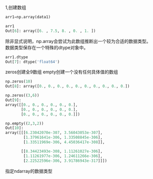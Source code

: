 
1,创建数组
```py
arr1=np.array(data1)

arr1
Out[6]: array([6. , 7.5, 8. , 0. , 1. ])
```
除非显式说明，np.array会尝试为此数组推断出一个较为合适的数据类型。<br>
数据类型保存在一个特殊的dtype对象中。
```py
arr1.dtype
Out[7]: dtype('float64')
```
zeros创建全9数组
empty创建一个没有任何具体值的数组
```py
np.zeros(10)
Out[8]: array([0., 0., 0., 0., 0., 0., 0., 0., 0., 0.])

np.zeros((3,6))
Out[9]: 
array([[0., 0., 0., 0., 0., 0.],
       [0., 0., 0., 0., 0., 0.],
       [0., 0., 0., 0., 0., 0.]])

np.empty((2,3,2))
Out[10]: 
array([[[6.23042070e-307, 3.56043053e-307],
        [1.37961641e-306, 1.33508845e-306],
        [1.33511969e-306, 4.45036417e-308]],

       [[8.34423493e-308, 1.11261027e-306],
        [1.11261977e-306, 1.24611266e-306],
        [2.22522596e-306, 3.91786943e-317]]])
```
指定ndarray的数据类型
